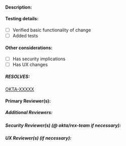 #### Description:

#### Testing details:
- [ ]  Verified basic functionality of change
- [ ]  Added tests 

#### Other considerations:
- [ ] Has security implications
- [ ] Has UX changes

##### RESOLVES: 
[OKTA-XXXXX](https://oktainc.atlassian.net/browse/OKTA-XXXXX)

#### Primary Reviewer(s):
##### Additional Reviewers:
##### Security Reviewer(s) (@ okta/rex-team if necessary):
##### UX Reviewer(s) (if necessary):


